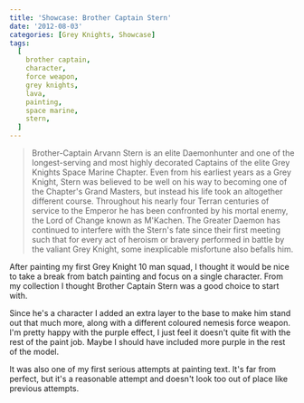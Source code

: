 ```yaml
---
title: 'Showcase: Brother Captain Stern'
date: '2012-08-03'
categories: [Grey Knights, Showcase]
tags:
  [
    brother captain,
    character,
    force weapon,
    grey knights,
    lava,
    painting,
    space marine,
    stern,
  ]
---
```


> Brother-Captain Arvann Stern is an elite Daemonhunter and one of the longest-serving and most highly decorated Captains of the elite Grey Knights Space Marine Chapter. Even from his earliest years as a Grey Knight, Stern was believed to be well on his way to becoming one of the Chapter's Grand Masters, but instead his life took an altogether different course. Throughout his nearly four Terran centuries of service to the Emperor he has been confronted by his mortal enemy, the Lord of Change known as M'Kachen. The Greater Daemon has continued to interfere with the Stern's fate since their first meeting such that for every act of heroism or bravery performed in battle by the valiant Grey Knight, some inexplicable misfortune also befalls him.

After painting my first Grey Knight 10 man squad, I thought it would be nice to take a break from batch painting and focus on a single character. From my collection I thought Brother Captain Stern was a good choice to start with.

Since he's a character I added an extra layer to the base to make him stand out that much more, along with a different coloured nemesis force weapon. I'm pretty happy with the purple effect, I just feel it doesn't quite fit with the rest of the paint job. Maybe I should have included more purple in the rest of the model.

It was also one of my first serious attempts at painting text. It's far from perfect, but it's a reasonable attempt and doesn't look too out of place like previous attempts.
